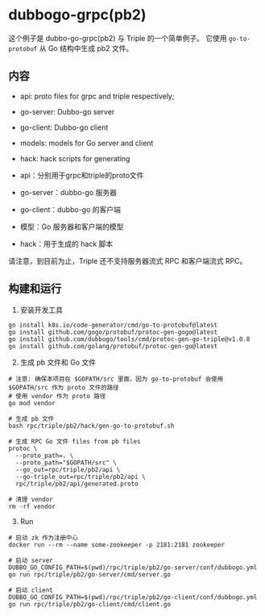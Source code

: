 # dubbogo-grpc(pb2)

这个例子是 dubbo-go-grpc(pb2) 与 Triple 的一个简单例子。
它使用 `go-to-protobuf` 从 Go 结构中生成 pb2 文件。

## 内容

- api: proto files for grpc and triple respectively;
- go-server: Dubbo-go server
- go-client: Dubbo-go client
- models: models for Go server and client
- hack: hack scripts for generating

- api：分别用于grpc和triple的proto文件
- go-server：dubbo-go 服务器
- go-client：dubbo-go 的客户端
- 模型：Go 服务器和客户端的模型
- hack：用于生成的 hack 脚本

请注意，到目前为止，Triple 还不支持服务器流式 RPC 和客户端流式 RPC。


## 构建和运行

1. 安装开发工具

```shell
go install k8s.io/code-generator/cmd/go-to-protobuf@latest
go install github.com/gogo/protobuf/protoc-gen-gogo@latest
go install github.com/dubbogo/tools/cmd/protoc-gen-go-triple@v1.0.8
go install github.com/golang/protobuf/protoc-gen-go@latest
```

2. 生成 pb 文件和 Go 文件

```shell
# 注意: 确保本项目在 $GOPATH/src 里面，因为 go-to-protobuf 会使用 $GOPATH/src 作为 proto 文件的路径
# 使用 vendor 作为 proto 路径
go mod vendor

# 生成 pb 文件
bash rpc/triple/pb2/hack/gen-go-to-protobuf.sh

# 生成 RPC Go 文件 files from pb files
protoc \
  --proto_path=. \
  --proto_path="$GOPATH/src" \
  --go_out=rpc/triple/pb2/api \
  --go-triple_out=rpc/triple/pb2/api \
  rpc/triple/pb2/api/generated.proto
  
# 清理 vendor
rm -rf vendor
```

3. Run

```shell
# 启动 zk 作为注册中心
docker run --rm --name some-zookeeper -p 2181:2181 zookeeper

# 启动 server
DUBBO_GO_CONFIG_PATH=$(pwd)/rpc/triple/pb2/go-server/conf/dubbogo.yml go run rpc/triple/pb2/go-server/cmd/server.go

# 启动 client
DUBBO_GO_CONFIG_PATH=$(pwd)/rpc/triple/pb2/go-client/conf/dubbogo.yml go run rpc/triple/pb2/go-client/cmd/client.go
```
